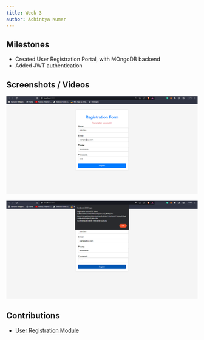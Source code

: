 ```yaml
---
title: Week 3
author: Achintya Kumar
---
```


## Milestones
- Created User Registration Portal, with MOngoDB backend
- Added JWT authentication


## Screenshots / Videos 
![](https://github.com/Ackintya/certification-suite/blob/d861865f47c436a393035e42c0ad0657b3540b3f/Images/Registration.png)

![](https://github.com/Ackintya/certification-suite/blob/d861865f47c436a393035e42c0ad0657b3540b3f/Images/token.png)

## Contributions
- [User Registration Module](https://github.com/beckn/certification-suite/pull/5)